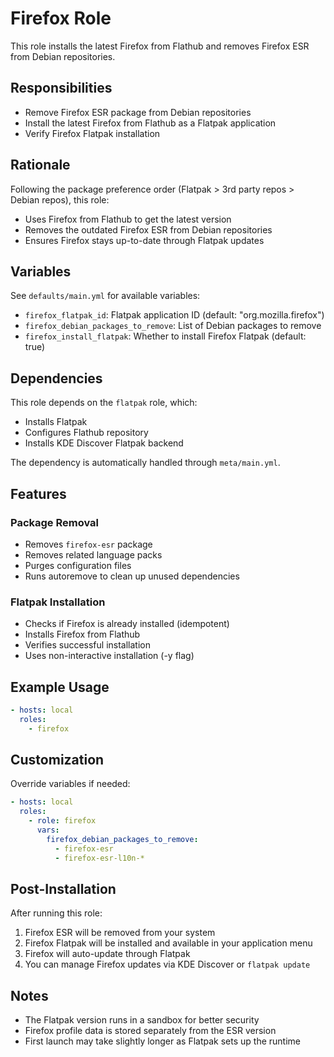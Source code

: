 # Firefox Role

This role installs the latest Firefox from Flathub and removes Firefox ESR from Debian repositories.

## Responsibilities

- Remove Firefox ESR package from Debian repositories
- Install the latest Firefox from Flathub as a Flatpak application
- Verify Firefox Flatpak installation

## Rationale

Following the package preference order (Flatpak > 3rd party repos > Debian repos), this role:
- Uses Firefox from Flathub to get the latest version
- Removes the outdated Firefox ESR from Debian repositories
- Ensures Firefox stays up-to-date through Flatpak updates

## Variables

See `defaults/main.yml` for available variables:

- `firefox_flatpak_id`: Flatpak application ID (default: "org.mozilla.firefox")
- `firefox_debian_packages_to_remove`: List of Debian packages to remove
- `firefox_install_flatpak`: Whether to install Firefox Flatpak (default: true)

## Dependencies

This role depends on the `flatpak` role, which:
- Installs Flatpak
- Configures Flathub repository
- Installs KDE Discover Flatpak backend

The dependency is automatically handled through `meta/main.yml`.

## Features

### Package Removal
- Removes `firefox-esr` package
- Removes related language packs
- Purges configuration files
- Runs autoremove to clean up unused dependencies

### Flatpak Installation
- Checks if Firefox is already installed (idempotent)
- Installs Firefox from Flathub
- Verifies successful installation
- Uses non-interactive installation (-y flag)

## Example Usage

```yaml
- hosts: local
  roles:
    - firefox
```

## Customization

Override variables if needed:

```yaml
- hosts: local
  roles:
    - role: firefox
      vars:
        firefox_debian_packages_to_remove:
          - firefox-esr
          - firefox-esr-l10n-*
```

## Post-Installation

After running this role:
1. Firefox ESR will be removed from your system
2. Firefox Flatpak will be installed and available in your application menu
3. Firefox will auto-update through Flatpak
4. You can manage Firefox updates via KDE Discover or `flatpak update`

## Notes

- The Flatpak version runs in a sandbox for better security
- Firefox profile data is stored separately from the ESR version
- First launch may take slightly longer as Flatpak sets up the runtime
